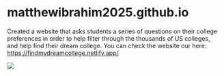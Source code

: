 # matthewibrahim2025.github.io
 
 Created a website that asks students a series of questions on their college preferences in order to help filter through the thousands of US colleges, and help find their dream college. You can check the website our here: https://findmydreamcollege.netlify.app/

![](https://media.giphy.com/media/7zRUZGTwODVsH38ONE/giphy.gif)
